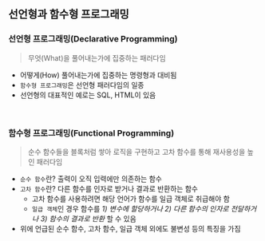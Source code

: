 ## 선언형과 함수형 프로그래밍

### 선언형 프로그래밍(Declarative Programming)
> 무엇(What)을 풀어내는가에 집중하는 패러다임
- 어떻게(How) 풀어내는가에 집중하는 명령형과 대비됨
- `함수형 프로그래밍`은 선언형 패러다임의 일종
- 선언형의 대표적인 예로는 SQL, HTML이 있음

<br>

### 함수형 프로그래밍(Functional Programming)
> 순수 함수들을 블록처럼 쌓아 로직을 구현하고 고차 함수를 통해 재사용성을 높인 패러다임
- `순수 함수`란? 출력이 오직 입력에만 의존하는 함수
- `고차 함수`란? 다른 함수를 인자로 받거나 결과로 반환하는 함수
  - 고차 함수를 사용하려면 해당 언어가 함수를 일급 객체로 취급해야 함
  - `일급 객체`인 경우 함수를 *1) 변수에 할당하거나 2) 다른 함수의 인자로 전달하거나 3) 함수의 결과로 반환* 할 수 있음
- 위에 언급된 순수 함수, 고차 함수, 일급 객체 외에도 불변성 등의 특징을 가짐
